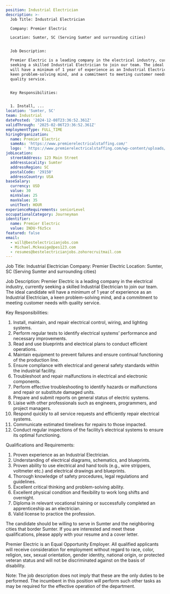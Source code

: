 ```yaml
---
position: Industrial Electrician
description: >-
  Job Title: Industrial Electrician

  Company: Premier Electric 

  Location: Sumter, SC (Serving Sumter and surrounding cities)


  Job Description:

  Premier Electric is a leading company in the electrical industry, currently
  seeking a skilled Industrial Electrician to join our team. The ideal candidate
  will have a minimum of 1 year of experience as an Industrial Electrician, a
  keen problem-solving mind, and a commitment to meeting customer needs with
  quality service.


  Key Responsibilities: 


  1. Install, ...
location: 'Sumter, SC'
team: Industrial
datePosted: '2024-12-08T23:36:52.361Z'
validThrough: '2025-02-06T23:36:52.361Z'
employmentType: FULL_TIME
hiringOrganization:
  name: Premier Electric
  sameAs: 'https://www.premierelectricalstaffing.com/'
  logo: ' https://www.premierelectricalstaffing.com/wp-content/uploads/2020/05/Premier-Electrical-Staffing-logo.png'
jobLocation:
  streetAddress: 123 Main Street
  addressLocality: Sumter
  addressRegion: SC
  postalCode: '29150'
  addressCountry: USA
baseSalary:
  currency: USD
  value: 30
  minValue: 25
  maxValue: 35
  unitText: HOUR
experienceRequirements: seniorLevel
occupationalCategory: Journeyman
identifier:
  name: Premier Electric
  value: INDU-f6z5cx
featured: false
email:
  - will@bestelectricianjobs.com
  - Michael.Mckeaige@pes123.com
  - resumes@bestelectricianjobs.zohorecruitmail.com
---
```




Job Title: Industrial Electrician
Company: Premier Electric 
Location: Sumter, SC (Serving Sumter and surrounding cities)

Job Description:
Premier Electric is a leading company in the electrical industry, currently seeking a skilled Industrial Electrician to join our team. The ideal candidate will have a minimum of 1 year of experience as an Industrial Electrician, a keen problem-solving mind, and a commitment to meeting customer needs with quality service.

Key Responsibilities: 

1. Install, maintain, and repair electrical control, wiring, and lighting systems.
2. Perform regular tests to identify electrical systems’ performance and necessary improvements.
3. Read and use blueprints and electrical plans to conduct efficient operations.
4. Maintain equipment to prevent failures and ensure continual functioning of the production line.
5. Ensure compliance with electrical and general safety standards within the industrial facility.
6. Troubleshoot and repair malfunctions in electrical and electronic components.
7. Perform effective troubleshooting to identify hazards or malfunctions and repair or substitute damaged units.
8. Prepare and submit reports on general status of electric systems.
9. Liaise with other professionals such as engineers, programmers, and project managers.
10. Respond quickly to all service requests and efficiently repair electrical systems.
11. Communicate estimated timelines for repairs to those impacted.
12. Conduct regular inspections of the facility’s electrical systems to ensure its optimal functioning.

Qualifications and Requirements:

1. Proven experience as an Industrial Electrician.
2. Understanding of electrical diagrams, schematics, and blueprints.
3. Proven ability to use electrical and hand tools (e.g., wire strippers, voltmeter etc.) and electrical drawings and blueprints.
4. Thorough knowledge of safety procedures, legal regulations and guidelines.
5. Excellent critical thinking and problem-solving ability.
6. Excellent physical condition and flexibility to work long shifts and overnight.
7. Diploma in relevant vocational training or successfully completed an apprenticeship as an electrician.
8. Valid license to practice the profession.

The candidate should be willing to serve in Sumter and the neighboring cities that border Sumter. If you are interested and meet these qualifications, please apply with your resume and a cover letter.

Premier Electric is an Equal Opportunity Employer. All qualified applicants will receive consideration for employment without regard to race, color, religion, sex, sexual orientation, gender identity, national origin, or protected veteran status and will not be discriminated against on the basis of disability. 

Note: The job description does not imply that these are the only duties to be performed. The incumbent in this position will perform such other tasks as may be required for the effective operation of the department.